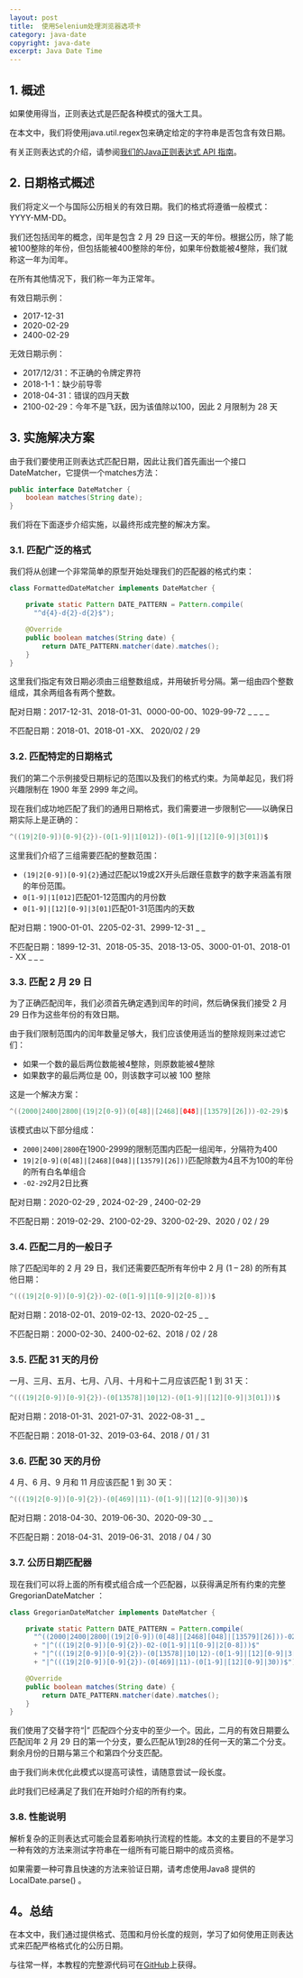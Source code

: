 ```yaml
---
layout: post
title:  使用Selenium处理浏览器选项卡
category: java-date
copyright: java-date
excerpt: Java Date Time
---
```


## 1. 概述

如果使用得当，正则表达式是匹配各种模式的强大工具。

在本文中，我们将使用java.util.regex包来确定给定的字符串是否包含有效日期。

有关正则表达式的介绍，请参阅[我们的Java正则表达式 API 指南](https://www.baeldung.com/regular-expressions-java)。

## 2. 日期格式概述

我们将定义一个与国际公历相关的有效日期。我们的格式将遵循一般模式：YYYY-MM-DD。

我们还包括闰年的概念，闰年是包含 2 月 29 日这一天的年份。根据公历，除了能被100整除的年份，但包括能被400整除的年份，如果年份数能被4整除，我们就称这一年为闰年。

在所有其他情况下，我们称一年为正常年。

有效日期示例：

-   2017-12-31
-   2020-02-29
-   2400-02-29

无效日期示例：

-   2017/12/31：不正确的令牌定界符
-   2018-1-1：缺少前导零
-   2018-04-31：错误的四月天数
-   2100-02-29：今年不是飞跃，因为该值除以100，因此 2 月限制为 28 天

## 3. 实施解决方案

由于我们要使用正则表达式匹配日期，因此让我们首先画出一个接口DateMatcher，它提供一个matches方法：

```java
public interface DateMatcher {
    boolean matches(String date);
}
```

我们将在下面逐步介绍实施，以最终形成完整的解决方案。

### 3.1. 匹配广泛的格式

我们将从创建一个非常简单的原型开始处理我们的匹配器的格式约束：

```java
class FormattedDateMatcher implements DateMatcher {

    private static Pattern DATE_PATTERN = Pattern.compile(
      "^d{4}-d{2}-d{2}$");

    @Override
    public boolean matches(String date) {
        return DATE_PATTERN.matcher(date).matches();
    }
}
```

这里我们指定有效日期必须由三组整数组成，并用破折号分隔。第一组由四个整数组成，其余两组各有两个整数。

配对日期：2017-12-31、2018-01-31、0000-00-00、1029-99-72 _ _ _ _

不匹配日期：2018-01、2018-01 -XX、 2020/02 / 29

### 3.2. 匹配特定的日期格式

我们的第二个示例接受日期标记的范围以及我们的格式约束。为简单起见，我们将兴趣限制在 1900 年至 2999 年之间。

现在我们成功地匹配了我们的通用日期格式，我们需要进一步限制它——以确保日期实际上是正确的：

```java
^((19|2[0-9])[0-9]{2})-(0[1-9]|1[012])-(0[1-9]|[12][0-9]|3[01])$
```

这里我们介绍了三组需要匹配的整数范围：

-   `(19|2[0-9])[0-9]{2}`通过匹配以19或2X开头后跟任意数字的数字来涵盖有限的年份范围。
-   `0[1-9]|1[012]`匹配01-12范围内的月份数
-   `0[1-9]|[12][0-9]|3[01]`匹配01-31范围内的天数

配对日期：1900-01-01、2205-02-31、2999-12-31 _ _

不匹配日期：1899-12-31、2018-05-35、2018-13-05、3000-01-01、2018-01 - XX _ _ _

### 3.3. 匹配 2 月 29 日

为了正确匹配闰年，我们必须首先确定遇到闰年的时间，然后确保我们接受 2 月 29 日作为这些年份的有效日期。

由于我们限制范围内的闰年数量足够大，我们应该使用适当的整除规则来过滤它们：

-   如果一个数的最后两位数能被4整除，则原数能被4整除
-   如果数字的最后两位是 00，则该数字可以被 100 整除

这是一个解决方案：

```java
^((2000|2400|2800|(19|2[0-9])(0[48]|[2468][048]|[13579][26]))-02-29)$
```

该模式由以下部分组成：

-   `2000|2400|2800`在1900-2999的限制范围内匹配一组闰年，分隔符为400
-   `19|2[0-9](0[48]|[2468][048]|[13579][26]))`匹配除数为4且不为100的年份的所有白名单组合
-   `-02-29`2月2日比赛

配对日期：2020-02-29 , 2024-02-29 , 2400-02-29

不匹配日期：2019-02-29、2100-02-29、3200-02-29、2020 / 02 / 29

### 3.4. 匹配二月的一般日子

除了匹配闰年的 2 月 29 日，我们还需要匹配所有年份中 2 月 (1 – 28) 的所有其他日期：

```java
^(((19|2[0-9])[0-9]{2})-02-(0[1-9]|1[0-9]|2[0-8]))$
```

配对日期：2018-02-01、2019-02-13、2020-02-25 _ _

不匹配日期：2000-02-30、2400-02-62、2018 / 02 / 28

### 3.5. 匹配 31 天的月份

一月、三月、五月、七月、八月、十月和十二月应该匹配 1 到 31 天：

```java
^(((19|2[0-9])[0-9]{2})-(0[13578]|10|12)-(0[1-9]|[12][0-9]|3[01]))$
```

配对日期：2018-01-31、2021-07-31、2022-08-31 _ _

不匹配日期：2018-01-32、2019-03-64、2018 / 01 / 31

### 3.6. 匹配 30 天的月份

4 月、6 月、9 月和 11 月应该匹配 1 到 30 天：

```java
^(((19|2[0-9])[0-9]{2})-(0[469]|11)-(0[1-9]|[12][0-9]|30))$
```

配对日期：2018-04-30、2019-06-30、2020-09-30 _ _

不匹配日期：2018-04-31、2019-06-31、2018 / 04 / 30

### 3.7. 公历日期匹配器

现在我们可以将上面的所有模式组合成一个匹配器，以获得满足所有约束的完整GregorianDateMatcher ：

```java
class GregorianDateMatcher implements DateMatcher {

    private static Pattern DATE_PATTERN = Pattern.compile(
      "^((2000|2400|2800|(19|2[0-9])(0[48]|[2468][048]|[13579][26]))-02-29)$" 
      + "|^(((19|2[0-9])[0-9]{2})-02-(0[1-9]|1[0-9]|2[0-8]))$"
      + "|^(((19|2[0-9])[0-9]{2})-(0[13578]|10|12)-(0[1-9]|[12][0-9]|3[01]))$" 
      + "|^(((19|2[0-9])[0-9]{2})-(0[469]|11)-(0[1-9]|[12][0-9]|30))$");

    @Override
    public boolean matches(String date) {
        return DATE_PATTERN.matcher(date).matches();
    }
}
```

我们使用了交替字符“|” 匹配四个分支中的至少一个。因此，二月的有效日期要么匹配闰年 2 月 29 日的第一个分支，要么匹配从1到28的任何一天的第二个分支。剩余月份的日期与第三个和第四个分支匹配。

由于我们尚未优化此模式以提高可读性，请随意尝试一段长度。

此时我们已经满足了我们在开始时介绍的所有约束。

### 3.8. 性能说明

解析复杂的正则表达式可能会显着影响执行流程的性能。本文的主要目的不是学习一种有效的方法来测试字符串在一组所有可能日期中的成员资格。

如果需要一种可靠且快速的方法来验证日期，请考虑使用Java8 提供的LocalDate.parse() 。

## 4。总结

在本文中，我们通过提供格式、范围和月份长度的规则，学习了如何使用正则表达式来匹配严格格式化的公历日期。

与往常一样，本教程的完整源代码可在[GitHub](https://github.com/tu-yucheng/taketoday-tutorial4j/tree/master/java-core-modules/java-date-operations-1)上获得。